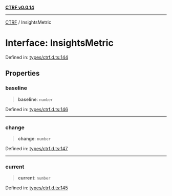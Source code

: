[**CTRF v0.0.14**](../README.md)

***

[CTRF](../README.md) / InsightsMetric

# Interface: InsightsMetric

Defined in: [types/ctrf.d.ts:144](https://github.com/ctrf-io/ctrf-core-js/blob/main/types/ctrf.d.ts#L144)

## Properties

### baseline

> **baseline**: `number`

Defined in: [types/ctrf.d.ts:146](https://github.com/ctrf-io/ctrf-core-js/blob/main/types/ctrf.d.ts#L146)

***

### change

> **change**: `number`

Defined in: [types/ctrf.d.ts:147](https://github.com/ctrf-io/ctrf-core-js/blob/main/types/ctrf.d.ts#L147)

***

### current

> **current**: `number`

Defined in: [types/ctrf.d.ts:145](https://github.com/ctrf-io/ctrf-core-js/blob/main/types/ctrf.d.ts#L145)

